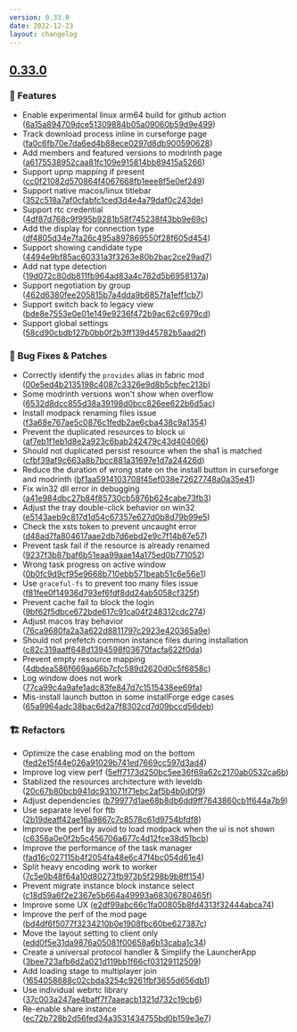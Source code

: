 ```yaml
---
version: 0.33.0
date: 2022-12-23
layout: changelog
---
```

## [0.33.0](#0.33.0)
### 🚀 Features

- Enable experimental linux arm64 build for github action ([6a15a894709dce51309884b05a09060b59d9e499](https://github.com/Voxelum/x-minecraft-launcher/commit/6a15a894709dce51309884b05a09060b59d9e499))
- Track download process inline in curseforge page ([fa0c6fb70e7da6ed4b88ece0297d8db900590628](https://github.com/Voxelum/x-minecraft-launcher/commit/fa0c6fb70e7da6ed4b88ece0297d8db900590628))
- Add members and featured versions to modrinth page ([a6175538952caa81fc109e915814bb89415a5266](https://github.com/Voxelum/x-minecraft-launcher/commit/a6175538952caa81fc109e915814bb89415a5266))
- Support upnp mapping if present ([cc0f21082d570864f4067668fb1eee8f5e0ef249](https://github.com/Voxelum/x-minecraft-launcher/commit/cc0f21082d570864f4067668fb1eee8f5e0ef249))
- Support native macos/linux titlebar ([352c518a7af0cfabfc1ced3d4e4a79daf0c243de](https://github.com/Voxelum/x-minecraft-launcher/commit/352c518a7af0cfabfc1ced3d4e4a79daf0c243de))
- Support rtc credential ([4df87d768c9f995b9281b58f745238f43bb9e69c](https://github.com/Voxelum/x-minecraft-launcher/commit/4df87d768c9f995b9281b58f745238f43bb9e69c))
- Add the display for connection type ([df4805d34e7fa26c495a897869550f28f605d454](https://github.com/Voxelum/x-minecraft-launcher/commit/df4805d34e7fa26c495a897869550f28f605d454))
- Support showing candidate type ([4494e9bf85ac60331a3f3263e80b2bac2ce29ad7](https://github.com/Voxelum/x-minecraft-launcher/commit/4494e9bf85ac60331a3f3263e80b2bac2ce29ad7))
- Add nat type detection ([19d072c80db811fb964ad83a4c782d5b6958137a](https://github.com/Voxelum/x-minecraft-launcher/commit/19d072c80db811fb964ad83a4c782d5b6958137a))
- Support negotiation by group ([462d6380fee205815b7a4dda9b6857fa1eff1cb7](https://github.com/Voxelum/x-minecraft-launcher/commit/462d6380fee205815b7a4dda9b6857fa1eff1cb7))
- Support switch back to legacy view ([bde8e7553e0e01e149e9236f472b9ac62c6979cd](https://github.com/Voxelum/x-minecraft-launcher/commit/bde8e7553e0e01e149e9236f472b9ac62c6979cd))
- Support global settings ([58cd90cbdb127b0bb0f2b3ff139d45782b5aad2f](https://github.com/Voxelum/x-minecraft-launcher/commit/58cd90cbdb127b0bb0f2b3ff139d45782b5aad2f))
### 🐛 Bug Fixes & Patches

- Correctly identify the `provides` alias in fabric mod ([00e5ed4b2135198c4087c3326e9d8b5cbfec213b](https://github.com/Voxelum/x-minecraft-launcher/commit/00e5ed4b2135198c4087c3326e9d8b5cbfec213b))
- Some modrinth versions won't show when overflow ([6532d8dcc855d38a39198d0bcc826ee622b6d5ac](https://github.com/Voxelum/x-minecraft-launcher/commit/6532d8dcc855d38a39198d0bcc826ee622b6d5ac))
- Install modpack renaming files issue ([f3a68e767ae5c0876c1fedb2ae6cba438c9a1354](https://github.com/Voxelum/x-minecraft-launcher/commit/f3a68e767ae5c0876c1fedb2ae6cba438c9a1354))
- Prevent the duplicated resources to block ui ([af7eb1f1eb1d8e2a923c6bab242479c43d404066](https://github.com/Voxelum/x-minecraft-launcher/commit/af7eb1f1eb1d8e2a923c6bab242479c43d404066))
- Should not duplicated persist resource when the sha1 is matched ([cfbf39af9c663a8b7bcc881a31697e1d7a24426d](https://github.com/Voxelum/x-minecraft-launcher/commit/cfbf39af9c663a8b7bcc881a31697e1d7a24426d))
- Reduce the duration of wrong state on the install button in curseforge and modrinth ([bf1aa5914103708f45ef038e72627748a0a35e41](https://github.com/Voxelum/x-minecraft-launcher/commit/bf1aa5914103708f45ef038e72627748a0a35e41))
- Fix win32 dll error in debugging ([a41e984dbc27b84f85730cb5876b624cabe73fb3](https://github.com/Voxelum/x-minecraft-launcher/commit/a41e984dbc27b84f85730cb5876b624cabe73fb3))
- Adjust the tray double-click behavior on win32 ([e5143aeb9c817d1d54c67357e627d0b8d79b99e5](https://github.com/Voxelum/x-minecraft-launcher/commit/e5143aeb9c817d1d54c67357e627d0b8d79b99e5))
- Check the xsts token to prevent uncaught error ([d48ad7fa804617aae2db7d6ebd2e9c7f14b87e57](https://github.com/Voxelum/x-minecraft-launcher/commit/d48ad7fa804617aae2db7d6ebd2e9c7f14b87e57))
- Prevent task fail if the resource is already renamed ([9237f3b87baf6b51eaa99aae14a175ed0b771052](https://github.com/Voxelum/x-minecraft-launcher/commit/9237f3b87baf6b51eaa99aae14a175ed0b771052))
- Wrong task progress on active window ([0b0fc9d9cf95e9668b710ebb571beab51c6e56e1](https://github.com/Voxelum/x-minecraft-launcher/commit/0b0fc9d9cf95e9668b710ebb571beab51c6e56e1))
- Use `graceful-fs` to prevent too many files issue ([f81fee0f14936d793ef6fdf8dd24ab5058cf325f](https://github.com/Voxelum/x-minecraft-launcher/commit/f81fee0f14936d793ef6fdf8dd24ab5058cf325f))
- Prevent cache fail to block the login ([9bf62f5dbce672bde617c91ca04f248312cdc274](https://github.com/Voxelum/x-minecraft-launcher/commit/9bf62f5dbce672bde617c91ca04f248312cdc274))
- Adjust macos tray behavior ([76ca9680fa2a3a622d8811797c2923e420365a9e](https://github.com/Voxelum/x-minecraft-launcher/commit/76ca9680fa2a3a622d8811797c2923e420365a9e))
- Should not prefetch common instance files during installation ([c82c319aaff648d1394598f03670facfa622f0da](https://github.com/Voxelum/x-minecraft-launcher/commit/c82c319aaff648d1394598f03670facfa622f0da))
- Prevent empty resource mapping ([4dbdea586f669aa66b7cfc589d2620d0c5f6858c](https://github.com/Voxelum/x-minecraft-launcher/commit/4dbdea586f669aa66b7cfc589d2620d0c5f6858c))
- Log window does not work ([77ca99c4a9afe1adc83fe847d7c1515438ee69fa](https://github.com/Voxelum/x-minecraft-launcher/commit/77ca99c4a9afe1adc83fe847d7c1515438ee69fa))
- Mis-install launch button in some installForge edge cases ([65a9964adc38bac6d2a7f8302cd7d09bccd56deb](https://github.com/Voxelum/x-minecraft-launcher/commit/65a9964adc38bac6d2a7f8302cd7d09bccd56deb))
### 🏗️ Refactors

- Optimize the case enabling mod on the bottom ([fed2e15f44e026a91029b741ed7669cc597d3ad4](https://github.com/Voxelum/x-minecraft-launcher/commit/fed2e15f44e026a91029b741ed7669cc597d3ad4))
- Improve log view perf ([5eff7173d250bc5ee36f69a62c2170ab0532ca6b](https://github.com/Voxelum/x-minecraft-launcher/commit/5eff7173d250bc5ee36f69a62c2170ab0532ca6b))
- Stablized the resources architecture with leveldb ([20c67b80bcb941dc931071f71ebc2af5b4b0d0f9](https://github.com/Voxelum/x-minecraft-launcher/commit/20c67b80bcb941dc931071f71ebc2af5b4b0d0f9))
- Adjust dependencies ([b79977d1ae68b8db6dd9ff7643860cb1f644a7b9](https://github.com/Voxelum/x-minecraft-launcher/commit/b79977d1ae68b8db6dd9ff7643860cb1f644a7b9))
- Use separate level for ftb ([2b19deaff42ae16a9867c7c8578c61d9754bfdf8](https://github.com/Voxelum/x-minecraft-launcher/commit/2b19deaff42ae16a9867c7c8578c61d9754bfdf8))
- Improve the perf by avoid to load modpack when the ui is not shown ([c6356a0e0f2b5c456706a677c4d12fce38d51bcb](https://github.com/Voxelum/x-minecraft-launcher/commit/c6356a0e0f2b5c456706a677c4d12fce38d51bcb))
- Improve the performance of the task manager ([fad16c027115b4f2054fa48e6c47f4bc054d61e4](https://github.com/Voxelum/x-minecraft-launcher/commit/fad16c027115b4f2054fa48e6c47f4bc054d61e4))
- Split heavy encoding work to worker ([7c5e0b48f64a10d80273fb973b5f298b9b8ff154](https://github.com/Voxelum/x-minecraft-launcher/commit/7c5e0b48f64a10d80273fb973b5f298b9b8ff154))
- Prevent migrate instance block instance select ([c18d59a6f2e2367e5b664a49993a68306780465f](https://github.com/Voxelum/x-minecraft-launcher/commit/c18d59a6f2e2367e5b664a49993a68306780465f))
- Improve some UX ([e2df99abc66c1fa00805b8fd4313f32444abca74](https://github.com/Voxelum/x-minecraft-launcher/commit/e2df99abc66c1fa00805b8fd4313f32444abca74))
- Improve the perf of the mod page ([bd4df6f5077f3234210b0e1908fbc60be627387c](https://github.com/Voxelum/x-minecraft-launcher/commit/bd4df6f5077f3234210b0e1908fbc60be627387c))
- Move the layout setting to client only ([edd0f5e31da9876a05081f00658a6b13caba1c34](https://github.com/Voxelum/x-minecraft-launcher/commit/edd0f5e31da9876a05081f00658a6b13caba1c34))
- Create a universal protocol handler & Simplify the LauncherApp ([3bee723afb6d2a021d119bb1f66cf03129112509](https://github.com/Voxelum/x-minecraft-launcher/commit/3bee723afb6d2a021d119bb1f66cf03129112509))
- Add loading stage to multiplayer join ([1654058688c02cbda3254c9261fbf3655d656db1](https://github.com/Voxelum/x-minecraft-launcher/commit/1654058688c02cbda3254c9261fbf3655d656db1))
- Use individual webrtc library ([37c003a247ae4baff7f7aaeacb1321d732c19cb6](https://github.com/Voxelum/x-minecraft-launcher/commit/37c003a247ae4baff7f7aaeacb1321d732c19cb6))
- Re-enable share instance ([ec72b728b2d56fed34a3531434755bd0b159e3e7](https://github.com/Voxelum/x-minecraft-launcher/commit/ec72b728b2d56fed34a3531434755bd0b159e3e7))